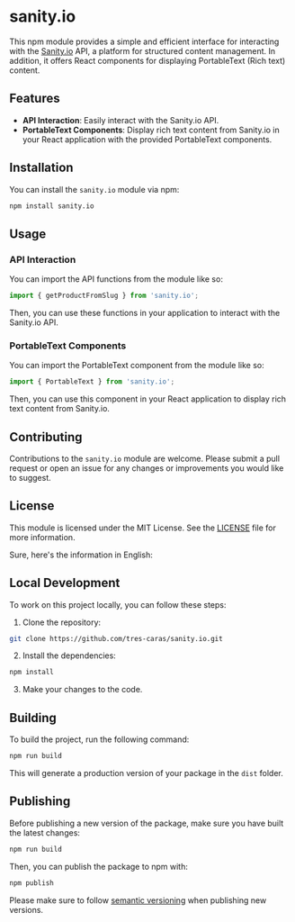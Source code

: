 # sanity.io

This npm module provides a simple and efficient interface for interacting with the [Sanity.io](https://www.sanity.io/) API, a platform for structured content management. In addition, it offers React components for displaying PortableText (Rich text) content.

## Features

- **API Interaction**: Easily interact with the Sanity.io API.
- **PortableText Components**: Display rich text content from Sanity.io in your React application with the provided PortableText components.

## Installation

You can install the `sanity.io` module via npm:

```bash
npm install sanity.io
```

## Usage

### API Interaction

You can import the API functions from the module like so:

```javascript
import { getProductFromSlug } from 'sanity.io';
```

Then, you can use these functions in your application to interact with the Sanity.io API.

### PortableText Components

You can import the PortableText component from the module like so:

```javascript
import { PortableText } from 'sanity.io';
```

Then, you can use this component in your React application to display rich text content from Sanity.io.

## Contributing

Contributions to the `sanity.io` module are welcome. Please submit a pull request or open an issue for any changes or improvements you would like to suggest.

## License

This module is licensed under the MIT License. See the [LICENSE](LICENSE) file for more information.

Sure, here's the information in English:

## Local Development

To work on this project locally, you can follow these steps:

1. Clone the repository:

```bash
git clone https://github.com/tres-caras/sanity.io.git
```

2. Install the dependencies:

```bash
npm install
```

3. Make your changes to the code.

## Building

To build the project, run the following command:

```bash
npm run build
```

This will generate a production version of your package in the `dist` folder.

## Publishing

Before publishing a new version of the package, make sure you have built the latest changes:

```bash
npm run build
```

Then, you can publish the package to npm with:

```bash
npm publish
```

Please make sure to follow [semantic versioning](https://semver.org/) when publishing new versions.